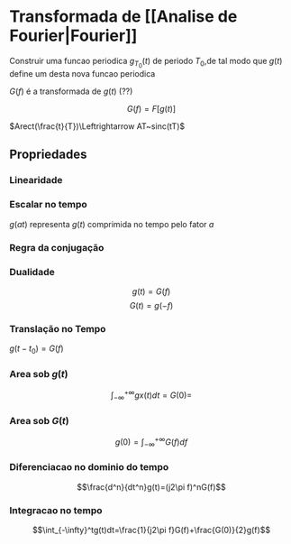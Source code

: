 # Transformada de [[Analise de Fourier|Fourier]]

Construir uma funcao periodica $g_{T_0}(t)$ de periodo $T_0$,de tal modo que $g(t)$ define um desta nova funcao periodica

$G(f)$ é a transformada de $g(t)$ (??)

$$G(f)=F[g(t)]$$

$Arect(\frac{t}{T})\Leftrightarrow AT~sinc(tT)$  


## Propriedades

### Linearidade 


### Escalar no tempo
$g(at)$ representa $g(t)$ comprimida no tempo pelo fator $a$

### Regra da conjugação

### Dualidade 
$$g(t)= G(f)$$
$$G(t)=g(-f)$$
### Translação no Tempo

$g(t-t_0) = G(f)$

### Area sob $g(t)$
$$\int_{-\infty}^{+\infty}gx(t)dt=G(0)=$$
### Area sob $G(t)$
$$g(0)=\int_{-\infty}^{+\infty}G(f)df$$

### Diferenciacao no dominio do tempo
$$\frac{d^n}{dt^n}g(t)=(j2\pi f)^nG(f)$$
### Integracao no tempo
$$\int_{-\infty}^tg(t)dt=\frac{1}{j2\pi f}G(f)+\frac{G(0)}{2}g(f)$$
